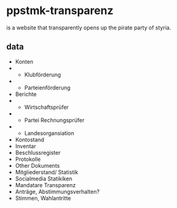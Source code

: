 ppstmk-transparenz
==================

is a website that transparently opens up the pirate party of styria.


data
----

- Konten
- - Klubförderung
- - Parteienförderung
- Berichte
- - Wirtschaftsprüfer
- - Partei Rechnungsprüfer
- - Landesorgansiation
- Kontostand
- Inventar
- Beschlussregister
- Protokolle
- Other Dokuments
- Mitgliederstand/ Statistik
- Socialmedia Statikiken
- Mandatare Transparenz
- Anträge, Abstimmungsverhalten?
- Stimmen, Wahlantritte
